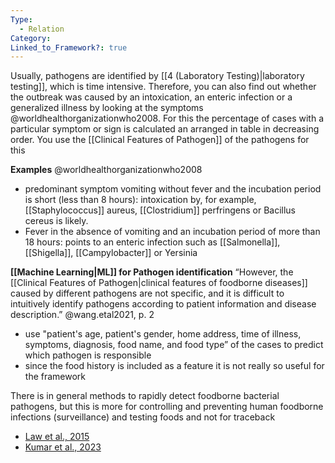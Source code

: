 ```yaml
---
Type:
  - Relation
Category: 
Linked_to_Framework?: true
---
```

Usually, pathogens are identified by [[4 (Laboratory Testing)|laboratory testing]], which is time intensive. Therefore, you can also find out whether the outbreak was caused by an intoxication, an enteric infection or a generalized illness by looking at the symptoms @worldhealthorganizationwho2008. For this the percentage of cases with a particular symptom or sign is calculated an arranged in  table in decreasing order. You use the [[Clinical Features of Pathogen]] of the pathogens for this 

**Examples** @worldhealthorganizationwho2008
- predominant symptom vomiting without fever and the incubation period is short (less than 8 hours):
  intoxication by, for example, [[Staphylococcus]] aureus, [[Clostridium]] perfringens or Bacillus cereus is likely.
- Fever in the absence of vomiting and an incubation period of more than 18 hours:
  points to an enteric infection such as [[Salmonella]], [[Shigella]], [[Campylobacter]] or Yersinia 

**[[Machine Learning|ML]] for Pathogen identification**
“However, the [[Clinical Features of Pathogen|clinical features of foodborne diseases]] caused by different pathogens are not specific, and it is difficult to intuitively identify pathogens according to patient information and disease description.” @wang.etal2021, p. 2
- use "patient's age, patient's gender, home address, time of illness, symptoms, diagnosis, food name, and food type” of the cases to predict which pathogen is responsible
- since the food history is included as a feature it is not really so useful for the framework

There is in general methods to rapidly detect foodborne bacterial pathogens, but this is more for controlling and preventing human foodborne infections (surveillance) and testing foods and not for traceback
- [Law et al., 2015](https://www.ncbi.nlm.nih.gov/pmc/articles/PMC4290631/)
- [Kumar et al., 2023](https://link.springer.com/content/pdf/10.1007/s11831-023-09991-0.pdf)

